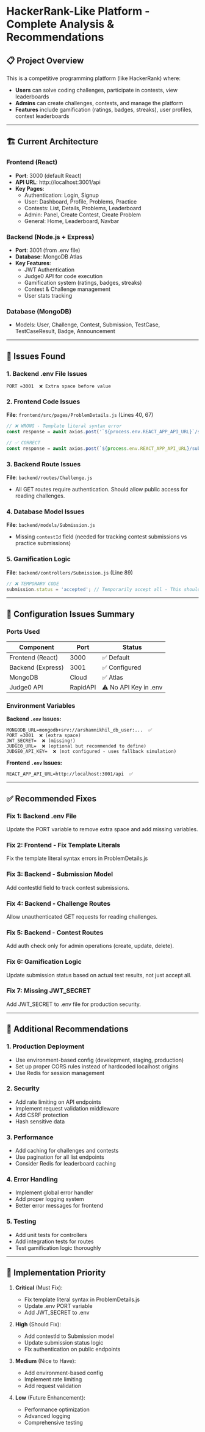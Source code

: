 # HackerRank-Like Platform - Complete Analysis & Recommendations

## 📋 Project Overview
This is a competitive programming platform (like HackerRank) where:
- **Users** can solve coding challenges, participate in contests, view leaderboards
- **Admins** can create challenges, contests, and manage the platform
- **Features** include gamification (ratings, badges, streaks), user profiles, contest leaderboards

---

## 🏗️ Current Architecture

### Frontend (React)
- **Port**: 3000 (default React)
- **API URL**: http://localhost:3001/api
- **Key Pages**:
  - Authentication: Login, Signup
  - User: Dashboard, Profile, Problems, Practice
  - Contests: List, Details, Problems, Leaderboard
  - Admin: Panel, Create Contest, Create Problem
  - General: Home, Leaderboard, Navbar

### Backend (Node.js + Express)
- **Port**: 3001 (from .env file)
- **Database**: MongoDB Atlas
- **Key Features**:
  - JWT Authentication
  - Judge0 API for code execution
  - Gamification system (ratings, badges, streaks)
  - Contest & Challenge management
  - User stats tracking

### Database (MongoDB)
- Models: User, Challenge, Contest, Submission, TestCase, TestCaseResult, Badge, Announcement

---

## 🔴 Issues Found

### 1. **Backend .env File Issues**
```
PORT =3001  ❌ Extra space before value
```

### 2. **Frontend Code Issues**

**File**: `frontend/src/pages/ProblemDetails.js` (Lines 40, 67)
```javascript
// ❌ WRONG - Template literal syntax error
const response = await axios.post('`${process.env.REACT_APP_API_URL}`/submissions', {

// ✅ CORRECT
const response = await axios.post(`${process.env.REACT_APP_API_URL}/submissions`, {
```

### 3. **Backend Route Issues**

**File**: `backend/routes/Challenge.js`
- All GET routes require authentication. Should allow public access for reading challenges.

### 4. **Database Model Issues**

**File**: `backend/models/Submission.js`
- Missing `contestId` field (needed for tracking contest submissions vs practice submissions)

### 5. **Gamification Logic**

**File**: `backend/controllers/Submission.js` (Line 89)
```javascript
// ❌ TEMPORARY CODE
submission.status = 'accepted'; // Temporarily accept all - This should validate actual test results
```

---

## 📝 Configuration Issues Summary

### Ports Used
| Component | Port | Status |
|-----------|------|--------|
| Frontend (React) | 3000 | ✅ Default |
| Backend (Express) | 3001 | ✅ Configured |
| MongoDB | Cloud | ✅ Atlas |
| Judge0 API | RapidAPI | ⚠️ No API Key in .env |

### Environment Variables

**Backend `.env` Issues:**
```
MONGODB_URL=mongodb+srv://arshamnikhil_db_user:...  ✅
PORT =3001  ❌ (extra space)
JWT_SECRET=  ❌ (missing!)
JUDGE0_URL=  ❌ (optional but recommended to define)
JUDGE0_API_KEY=  ❌ (not configured - uses fallback simulation)
```

**Frontend `.env` Issues:**
```
REACT_APP_API_URL=http://localhost:3001/api  ✅
```

---

## ✅ Recommended Fixes

### Fix 1: Backend .env File
Update the PORT variable to remove extra space and add missing variables.

### Fix 2: Frontend - Fix Template Literals
Fix the template literal syntax errors in ProblemDetails.js

### Fix 3: Backend - Submission Model
Add contestId field to track contest submissions.

### Fix 4: Backend - Challenge Routes
Allow unauthenticated GET requests for reading challenges.

### Fix 5: Backend - Contest Routes
Add auth check only for admin operations (create, update, delete).

### Fix 6: Gamification Logic
Update submission status based on actual test results, not just accept all.

### Fix 7: Missing JWT_SECRET
Add JWT_SECRET to .env file for production security.

---

## 🚀 Additional Recommendations

### 1. **Production Deployment**
- Use environment-based config (development, staging, production)
- Set up proper CORS rules instead of hardcoded localhost origins
- Use Redis for session management

### 2. **Security**
- Add rate limiting on API endpoints
- Implement request validation middleware
- Add CSRF protection
- Hash sensitive data

### 3. **Performance**
- Add caching for challenges and contests
- Use pagination for all list endpoints
- Consider Redis for leaderboard caching

### 4. **Error Handling**
- Implement global error handler
- Add proper logging system
- Better error messages for frontend

### 5. **Testing**
- Add unit tests for controllers
- Add integration tests for routes
- Test gamification logic thoroughly

---

## 🔧 Implementation Priority

1. **Critical** (Must Fix):
   - Fix template literal syntax in ProblemDetails.js
   - Update .env PORT variable
   - Add JWT_SECRET to .env

2. **High** (Should Fix):
   - Add contestId to Submission model
   - Update submission status logic
   - Fix authentication on public endpoints

3. **Medium** (Nice to Have):
   - Add environment-based config
   - Implement rate limiting
   - Add request validation

4. **Low** (Future Enhancement):
   - Performance optimization
   - Advanced logging
   - Comprehensive testing
